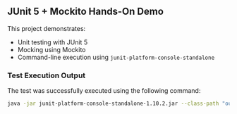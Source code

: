 ## JUnit 5 + Mockito Hands-On Demo

This project demonstrates:
- Unit testing with JUnit 5
- Mocking using Mockito
- Command-line execution using `junit-platform-console-standalone`

### Test Execution Output

The test was successfully executed using the following command:

```bash
java -jar junit-platform-console-standalone-1.10.2.jar --class-path "out;mockito-core-4.11.0.jar;byte-buddy-1.14.10.jar;byte-buddy-agent-1.14.10.jar;objenesis-3.2.jar" --scan-classpath

